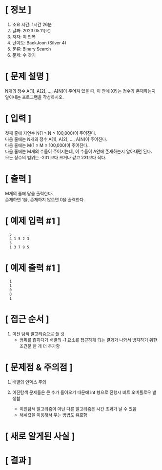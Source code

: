 # **[ 정보 ]**
1. 소요 시간: 1시간 26분
2. 날짜: 2023.05.11(목)
3. 저자: 이 인복
4. 난이도: BaekJoon (Silver 4)
5. 분류: Binary Search
6. 문제: 수 찾기

# **[ 문제 설명 ]**
N개의 정수 A[1], A[2], …, A[N]이 주어져 있을 때, 이 안에 X라는 정수가 존재하는지 알아내는 프로그램을 작성하시오.

# **[ 입력 ]**
첫째 줄에 자연수 N(1 ≤ N ≤ 100,000)이 주어진다.   
다음 줄에는 N개의 정수 A[1], A[2], …, A[N]이 주어진다.   
다음 줄에는 M(1 ≤ M ≤ 100,000)이 주어진다.   
다음 줄에는 M개의 수들이 주어지는데, 이 수들이 A안에 존재하는지 알아내면 된다.   
모든 정수의 범위는 -231 보다 크거나 같고 231보다 작다.

# **[ 출력 ]**
M개의 줄에 답을 출력한다.   
존재하면 1을, 존재하지 않으면 0을 출력한다.

# **[ 예제 입력 #1 ]**
      5
      4 1 5 2 3
      5
      1 3 7 9 5

# **[ 예제 출력 #1 ]**
      1
      1
      0
      0
      1

# **[ 접근 순서 ]**
1. 이진 탐색 알고리즘으로 풀 것
   - 범위를 좁히다가 배열의 -1 요소를 접근하게 되는 결과가 나와서 방지하기 위한 조건문 한 개 더 추가함

# **[ 문제점 & 주의점 ]**
1. 배열의 인덱스 주의

2. 이진탐색 문제들은 큰 수가 들어오기 때문에 int 형으로 진행시 비트 오버플로우 발생함
   - 이진탐색 알고리즘이 아닌 다른 알고리즘은 시간 초과가 날 수 있음
   - 해쉬값을 이용해서 푸는 방법도 유효함

# **[ 새로 알게된 사실 ]**

# **[ 결과 ]**
